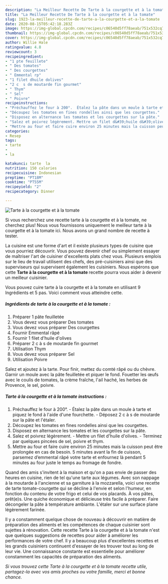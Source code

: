 ```yaml
---
description: "La Meilleur Recette De Tarte à la courgette et à la tomate"
title: "La Meilleur Recette De Tarte à la courgette et à la tomate"
slug: 1923-la-meilleur-recette-de-tarte-a-la-courgette-et-a-la-tomate
date: 2020-08-15T05:42:18.283Z
image: https://img-global.cpcdn.com/recipes/c06540d5ff78aeab/751x532cq70/tarte-a-la-courgette-et-a-la-tomate-photo-principale-de-la-recette.jpg
thumbnail: https://img-global.cpcdn.com/recipes/c06540d5ff78aeab/751x532cq70/tarte-a-la-courgette-et-a-la-tomate-photo-principale-de-la-recette.jpg
cover: https://img-global.cpcdn.com/recipes/c06540d5ff78aeab/751x532cq70/tarte-a-la-courgette-et-a-la-tomate-photo-principale-de-la-recette.jpg
author: Willie Hale
ratingvalue: 4.8
reviewcount: 3
recipeingredient:
- "1 pte feuillete"
- " Des tomates"
- " Des courgettes"
- " Emmental rp"
- "1 filet dhuile dolives"
- "2 c  s de moutarde fin gourmet"
- " Thym"
- " Sel"
- " Poivre"
recipeinstructions:
- "Préchauffez le four à 200°.  Étalez la pâte dans un moule à tarte et piquez le fond à l&#39;aide d&#39;une fourchette. Déposez 2 c à s de moutarde sur la pâte et l&#39;étaler."
- "Découpez les tomates en fines rondelles ainsi que les courgettes."
- "Disposez en alternance les tomates et les courgettes sur la pâte."
- "Salez et poivrez légèrement. Mettre un filet d&#39;huile d&#39;olives. Terminez par quelques pincées de sel, poivre et thym."
- "Mettre au four et faire cuire environ 25 minutes mais la cuisson peut être prolongée en cas de besoin. 5 minutes avant la fin de cuisson, parsemez d’emmental râpé votre tarte et enfournez là pendant 5 minutes au four juste le temps au fromage de fondre."
categories:
- Resep
tags:
- tarte
- 
- la

katakunci: tarte  la 
nutrition: 150 calories
recipecuisine: Indonesian
preptime: "PT18M"
cooktime: "PT55M"
recipeyield: "2"
recipecategory: Dinner

---
```



![Tarte à la courgette et à la tomate](https://img-global.cpcdn.com/recipes/c06540d5ff78aeab/751x532cq70/tarte-a-la-courgette-et-a-la-tomate-photo-principale-de-la-recette.jpg)

Si vous recherchez une recette tarte à la courgette et à la tomate, ne cherchez plus! Nous vous fournissons uniquement le meilleur tarte à la courgette et à la tomate ici. Nous avons un grand nombre de recette à tester.

La cuisine est une forme d'art et il existe plusieurs types de cuisine que vous pourriez découvrir. Vous pouvez devenir chef ou simplement essayer de maîtriser l'art de cuisiner d'excellents plats chez vous. Plusieurs emplois sur le lieu de travail utilisent des chefs, des pré-cuisiniers ainsi que des superviseurs qui supervisent également les cuisiniers. Nous espérons que cette <strong> Tarte à la courgette et à la tomate </strong> recette pourra vous aider à devenir un meilleur cuisinier.

<!--inarticleads1-->

Vous pouvez cuire tarte à la courgette et à la tomate en utilisant 9 Ingrédients et 5 pas. Voici comment vous atteindre cette.

##### Ingrédients de tarte à la courgette et à la tomate :

1. Préparer 1 pâte feuilletée
1. Vous devez vous préparer  Des tomates
1. Vous devez vous préparer  Des courgettes
1. Fournir  Emmental râpé
1. Fournir 1 filet d&#39;huile d&#39;olives
1. Préparer 2 c à s de moutarde fin gourmet
1. Utilisation  Thym
1. Vous devez vous préparer  Sel
1. Utilisation  Poivre


Salez et ajoutez à la tarte. Pour finir, mettez du comté râpé ou du chèvre. Garnir un moule avec la pâte feuilletée et piquer le fond. Fouetter les œufs avec le coulis de tomates, la crème fraîche, l&#39;ail haché, les herbes de Provence, le sel, poivre. 

<!--inarticleads2-->

##### Tarte à la courgette et à la tomate instructions :

1. Préchauffez le four à 200°.  - Étalez la pâte dans un moule à tarte et piquez le fond à l&#39;aide d&#39;une fourchette. - Déposez 2 c à s de moutarde sur la pâte et l&#39;étaler.
1. Découpez les tomates en fines rondelles ainsi que les courgettes.
1. Disposez en alternance les tomates et les courgettes sur la pâte.
1. Salez et poivrez légèrement. - Mettre un filet d&#39;huile d&#39;olives. - Terminez par quelques pincées de sel, poivre et thym.
1. Mettre au four et faire cuire environ 25 minutes mais la cuisson peut être prolongée en cas de besoin. 5 minutes avant la fin de cuisson, parsemez d’emmental râpé votre tarte et enfournez là pendant 5 minutes au four juste le temps au fromage de fondre.


Quand des amis s&#39;invitent à la maison et qu&#39;on a pas envie de passer des heures en cuisine, rien de tel qu&#39;une tarte aux légumes. Avec son nappage à la moutarde à l&#39;ancienne et sa garniture à la mozzarella, voici une recette de tarte tomate-courgette qui se décline à l&#39;envie et selon l&#39;humeur, en fonction du contenu de votre frigo et celui de vos placards. À vos pâtes, prêt(e)s. Une quiche économique et délicieuse très facile à préparer. Faire décongeler la pâte à température ambiante. L&#39;étaler sur une surface plane légèrement farinée. 

<!--inarticleads1-->

<p>
Il y a constamment quelque chose de nouveau à découvrir en matière de préparation des aliments et les compétences de chaque cuisinier sont sujettes à rénovation. Cette recette Tarte à la courgette et à la tomate n'est que quelques suggestions de recettes pour aider à améliorer les performances de votre chef. Il y a beaucoup plus d'excellentes recettes et les grands cuisiniers continuent d'essayer de les trouver tout au long de leur vie. Une connaissance constante est essentielle pour améliorer constamment les capacités de préparation des aliments.
</p>

<p>
<i>Si vous trouvez cette Tarte à la courgette et à la tomate recette utile, partagez-la avec vos amis proches ou votre famille, merci et bonne chance.</i>
</p>
